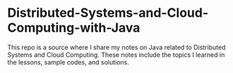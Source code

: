 # Distributed-Systems-and-Cloud-Computing-with-Java
This repo is a source where I share my notes on Java related to Distributed Systems and Cloud Computing. These notes include the topics I learned in the lessons, sample codes, and solutions.
